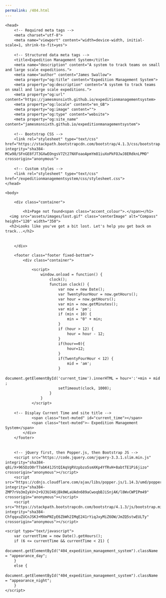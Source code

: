 ```yaml
---
permalink: /404.html
---
```

<!doctype html>
<html lang="en-GB" id="404_expedition_management_system">

	<head>
		<!-- Required meta tags -->
		<meta charset="utf-8">
		<meta name="viewport" content="width=device-width, initial-scale=1, shrink-to-fit=yes">

		<!-- Structured data meta tags -->
		<title>Expedition Management System</title>
		<meta name="description" content="A system to track teams on small and large scale expeditions.">
		<meta name="author" content="James Swallow">
		<meta property="og:title" content="Expedition Management System">
		<meta property="og:description" content="A system to track teams on small and large scale expeditions.">
		<meta property="og:url" content="https://jamesmsnsixth.github.io/expeditionmanagementsystem>
		<meta property="og:locale" content="en_GB">
		<meta property="og:image" content="">
		<meta property="og:type" content="website">
		<meta property="og:site_name" content="jamesmsnsixth.github.io/expeditionmanagementsystem">
													  
		<!-- Bootstrap CSS -->
		<link rel="stylesheet" type="text/css" href="https://stackpath.bootstrapcdn.com/bootstrap/4.1.3/css/bootstrap.min.css" integrity="sha384-MCw98/SFnGE8fJT3GXwEOngsV7Zt27NXFoaoApmYm81iuXoPkFOJwJ8ERdknLPMO" crossorigin="anonymous">
		
		<!-- Custom styles -->
		<link rel="stylesheet" type="text/css" href="/expeditionmanagementsystem/css/stylesheet.css">
	</head>
  
  <!-- Page Body -->
  
  
	<body>
  
  <!-- Create Container for indentation-->
  		<div class="container">
      
  <!-- Page Title (H1) -->
			<h1>Page not found<span class="accent_colour">.</span></h1>
      <img src="assets/images/lost.gif" class="centerImage" alt="Compass" height="120" width="350">
      <h2>Looks like you've got a bit lost. Let's help you get back on track...</h2>
							
												      
		</div>
								

  <!-- Page Footer - Static Element -->
		<footer class="footer fixed-bottom">
			<div class="container">
	
  <!-- Script to display current time -->
				<script>
					window.onload = function() {
						clock();  
						function clock() {
							var now = new Date();
							var TwentyFourHour = now.getHours();
							var hour = now.getHours();
							var min = now.getMinutes();
							var mid = 'pm';
							if (min < 10) {
								min = "0" + min;
							}
							if (hour > 12) {
								hour = hour - 12;
							}    
							if(hour==0){ 
								hour=12;
							}
							if(TwentyFourHour < 12) {
								mid = 'am';
							}     
							document.getElementById('current_time').innerHTML = hour+':'+min + mid ;
    						setTimeout(clock, 1000);
						}
					}
				</script>
        
        <!-- Display Current Time and site title -->
				<span class="text-muted" id="current_time"></span>
				<span class="text-muted">— Expedition Management System</span>
			</div>
		</footer>
    
		
		<!-- jQuery first, then Popper.js, then Bootstrap JS -->
		<script src="https://code.jquery.com/jquery-3.3.1.slim.min.js" integrity="sha384-q8i/X+965DzO0rT7abK41JStQIAqVgRVzpbzo5smXKp4YfRvH+8abtTE1Pi6jizo" crossorigin="anonymous"></script>
		<script src="https://cdnjs.cloudflare.com/ajax/libs/popper.js/1.14.3/umd/popper.min.js" integrity="sha384-ZMP7rVo3mIykV+2+9J3UJ46jBk0WLaUAdn689aCwoqbBJiSnjAK/l8WvCWPIPm49" crossorigin="anonymous"></script>
		<script src="https://stackpath.bootstrapcdn.com/bootstrap/4.1.3/js/bootstrap.min.js" integrity="sha384-ChfqqxuZUCnJSK3+MXmPNIyE6ZbWh2IMqE241rYiqJxyMiZ6OW/JmZQ5stwEULTy" crossorigin="anonymous"></script>
	
  
  <!-- End Body -->
  </body>
  
  <!-- Time-based theme switching (day/night) -->
	<script type="text/javascript">
		var currentTime = new Date().getHours();
		if (6 <= currentTime && currentTime < 21) {
				document.getElementById("404_expedition_management_system").className = "appearance_day";
		}
		else {
				document.getElementById("404_expedition_management_system").className = "appearance_night";
		}
	</script>
</html>

